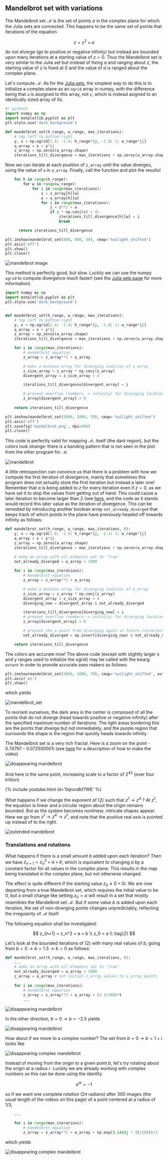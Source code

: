 ## Mandelbrot set with variations

The Mandelbrot set $\mathscr M$ is the set of points $a$ in the complex plane for which the Julia sets are connected.  This happens to be the same set of points that iterations of the equation

$$
z = z^2 + a
\tag{1}
$$

do not diverge (go to positive or negative infinity) but instead are bounded upon many iterations at a starting value of $z = 0$.  Thus the Mandelbrot set is very similar to the Julia set but instead of fixing $a$ and ranging about $z$, the starting value of $z$ is fixed at 0 and the value of $a$ is ranged about the complex plane. 

Let's compute $\mathscr M$. As for the [Julia sets](/julia-sets.html), the simplest way to do this is to initialize a complex plane as an `ogrid` array in numpy, with the difference being that `a` is assigned to this array, not `z`, which is instead asigned to an identically sized array of 0s.

```python
#! python3
import numpy as np 
import matplotlib.pyplot as plt 
plt.style.use('dark_background')

def mandelbrot_set(h_range, w_range, max_iterations):
	# top left to bottom right
	y, x = np.ogrid[1.4: -1.4: h_range*1j, -1.8: 1: w_range*1j]
	a_array = x + y*1j
	z_array = np.zeros(a_array.shape)
	iterations_till_divergence = max_iterations + np.zeros(a_array.shape)
```

Now we can iterate at each position of `z_array` until the value diverges, using the value of `a` in `a_array`.  Finally, call the function and plot the results!

```python
	for h in range(h_range):
		for w in range(w_range):
			for i in range(max_iterations):
				z = z_array[h][w]
				a = a_array[h][w]
				for i in range(max_iterations):
					z = z**2 + a
					if z * np.conj(z) > 4:
						iterations_till_divergence[h][w] = i
						break

	  return iterations_till_divergence

plt.imshow(mandelbrot_set(800, 800, 30), cmap='twilight_shifted')
plt.axis('off')
plt.show()
plt.close()
```

![mandelbrot image]({{https://blbadger.github.io}}fractals/mandelbrot_custom_800x800x30.png)
  
This method is perfectly good, but slow.  Luckily we can use the numpy `ogrid` to compute divergence much faster! (see the [Julia sets page](/julia-sets.html) for more information)

```python
import numpy as np 
import matplotlib.pyplot as plt 
plt.style.use('dark_background')


def mandelbrot_set(h_range, w_range, max_iterations):
	# top left to bottom right
	y, x = np.ogrid[1.4: -1.4: h_range*1j, -1.8: 1: w_range*1j]
	a_array = x + y*1j
	z_array = np.zeros(a_array.shape)
	iterations_till_divergence = max_iterations + np.zeros(a_array.shape)

	for i in range(max_iterations):
		# mandelbrot equation
		z_array = z_array**2 + a_array

		# make a boolean array for diverging indicies of z_array
		z_size_array = z_array * np.conj(z_array)
		divergent_array = z_size_array > 4

		iterations_till_divergence[divergent_array] = i

		# prevent overflow (numbers -> infinity) for diverging locations
		z_array[divergent_array] = 0 
    
	return iterations_till_divergence

plt.imshow(mandelbrot_set(2000, 2000, 70), cmap='twilight_shifted')
plt.axis('off')
plt.savefig('mandelbrot.png', dpi=300)
plt.close()
```

This code is perfectly valid for mapping $\mathscr M$, itself (the dark region), but the colors look strange: there is a banding pattern that is not seen in the plot from the other program for $\mathscr M$.  

![ mandelbrot]({{https://blbadger.github.io}}fractals/mandelbrot_diverging2.png)

A little retrospection can convince us that there is a problem with how we compute the first iteration of divergence, mainly that sometimes this program does not actually store the first iteration but instead a later one! Remember that $a$ is being added to $z$ for every iteration even if $z = 0$, as we have set it to stop the values from getting out of hand.  This could cause a later iteration to become larger than 2 (see [here](/julia-sets.md), and the code as it stands would record this later value as the iteration of divergence. This can be remedied by introducing another boolean array `not_already_diverged` that keeps track of which points in the plane have previously headed off towards infinity as follows:

```python
def mandelbrot_set(h_range, w_range, max_iterations, t):
	y, x = np.ogrid[1.6: -1.6: h_range*1j, -2.2: 1: w_range*1j]
	a_array = x + y*1j		
	z_array = np.zeros(a_array.shape) 
	iterations_till_divergence = max_iterations + np.zeros(a_array.shape)

	# make an array with all elements set to 'True'
	not_already_diverged = a_array < 1000
	
	for i in range(max_iterations):
		# mandelbrot equation
		z_array = z_array**2 + a_array 

		# make a boolean array for diverging indicies of z_array
		z_size_array = z_array * np.conj(z_array)
		divergent_array = z_size_array > 4
		diverging_now = divergent_array & not_already_diverged

		iterations_till_divergence[diverging_now] = i
		# prevent overflow (numbers -> infinity) for diverging locations
		z_array[divergent_array] = 0

		# prevent the a point from diverging again in future iterations
		not_already_diverged = np.invert(diverging_now) & not_already_diverged

	return iterations_till_divergence
```

The colors are accurate now! The above code (except with slightly larger x and y ranges used to initialize the ogrid) may be called with the kwarg `extent` in order to provide accurate axes makers as follows:

```python
plt.imshow(mandelbrot_set(2000, 2000, 70), cmap='twilight_shifted', extent=[-2.2, 1, -1.6, 1.6])
plt.axis('on')
plt.show()
```
which yields 

![mandelbrot_set]({{https://blbadger.github.io}}fractals/mandelbrot_corrected.png)

To reorient ourselves, the dark area in the center is composed of all the points that do not diverge (head towards positive or negative infinity) after the specified maximum number of iterations.  The light areas bordering this are the points that diverge but not immediately, and the purple region that surrounds the shape is the region that quickly heads towards infinity.

The Mandelbrot set is a very rich fractal. Here is a zoom on the point - 0.74797 - 0.072500001i (see [here](/julia-sets.md) for a description of how to make the video)

![disappearing mandelbrot]({{https://blbadger.github.io}}fractals/mandelbrot_zoom1.gif)

And here is the same point, increasing scale to a factor of $2^{42}$ (over four trillion)

{% include youtube.html id='0qrordbf7WE' %}

What happens if we change the exponent of (2) such that $z^1 \to z^4$ ?  At $z^1$, the equation is linear and a circular region about the origin remains bounded.  But as the system becomes nonlinear, intricate shapes appear.  Here we go from $z^1 \to z^4 \to z^1$, and note that the positive real axis is pointed up instead of to the right.

![extended mandelbrot]({{https://blbadger.github.io}}fractals/mandelbrot_slow.gif)

### Translations and rotations

What happens if there is a small amount $b$ added upon each iteration?  Then we have $z_{n+1} = z_n^2 + a + b$, which is equivalent to changing $a$ by a constant factor for all values in the complex plane.  This results in the map being translated in the complex plane, but not otherwise changed.  

The effect is quite different if the starting value $z_0 \neq 0 + 0i$. We are now departing from a true Mandelbrot set, which requires the initial value to be $0$, but a small change like setting $z_0 = a$ will result in a set that mostly resembles the Mandelbrot set $\mathscr M$.  But if some value $b$ is added upon each iteration, the set of non-diverging points changes unpredictably, reflecting the irregularity of $\mathscr M$ itself. 

The following  equation shall be investigated:

$$
z_{n+1} = z_n^2 + a + b \\
z_0 = a \\
\tag{2}
$$

Let's look at the bounded iterations of (2) with many real values of $b$, going from $b=0 \to b=1.3 \to b=0$ as follows:

```python
def mandelbrot_set(h_range, w_range, max_iterations, t):
	...
	# make an array with all elements set to 'True'
	not_already_diverged = a_array < 1000
	z_array = a_array # set initial z_array values to a_array points
	
	for i in range(max_iterations):
		# mandelbrot equation
		z_array = z_array**2 + a_array + (1.3/300)*t 
		...
```

![disappearing mandelbrot]({{https://blbadger.github.io}}fractals/mandelbrot_disappeared.gif)

In the other direction, $b=0 \to b = -2.5$ yields

![disappearing mandelbrot]({{https://blbadger.github.io}}fractals/mandelbrot_disappeared_reversed.gif)


How about if we move to a complex number? The set from $b = 0 \to b = 1 + i$ looks like

![disappearing complex mandelbrot]({{https://blbadger.github.io}}fractals/mandelbrot_complex_disappeared.gif)

Instead of moving from the origin to a given point $b$, let's try rotating about the origin at a radius $r$.  Luckily we are already working with complex numbers so this can be done using the identity

$$
e^{i \pi} = -1
$$

so if we want one complete rotation ($2\pi$ radians) after 300 images (the usual length of the videos on this page) of a point centered at a radius of $1/3$,
```python
	...

	for i in range(max_iterations):
		# mandelbrot equation
		z_array = z_array**2 + a_array + np.exp(3.1415j * (t/150))/3
```

which yields

![disappearing complex mandelbrot]({{https://blbadger.github.io}}fractals/mandelbrot_swirl_0.3r.gif)

